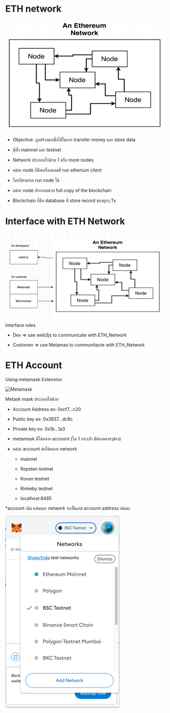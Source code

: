 # ETH network

![ETH_network ](images/eth_network.png)

- Objective: ถูกสร้างมาเพื่อใช้ในการ transfer money และ store data

- มีทั้ง mainnet และ testnet

- Network ประกอบไปด้วย 1 หรือ more nodes

- แต่ละ node ก็คือเครื่องคอมที่ run etherium client

- ใครก็สามารถ run node ได้

- แต่ละ node ประกอบด้วย full copy of the blockchain

- Blockchain ก็คือ database ที่ store record ของทุกๆ Tx

# Interface with ETH Network

![Interface_ETH_network ](images/interface_eth_network.png)

Interface roles

- Dev => use web3js to communicate with ETH_Network

- Customer => use Metamas to communitacte with ETH_Network

# ETH Account

Using metamask Extension

![Metamask ](https://www.ananda.co.th/blog/thegenc/wp-content/uploads/2022/03/Metamask-cover.png)

Metask mask ประกอบไปด้วย

- Account Address ex: 0xcf7...c20

- Public key ex: 0x3837...dc8c

- Private key ex: 0x1b...1a3

- metamask มีได้หลาย account (ใน 1 กระเป๋า มีช่องหลายๆช่อง)

- แต่ละ account ต่อได้หลาย network

  - mainnet

  - Ropsten testnet

  - Kovan testnet

  - Rinkeby testnet

  - localhost:8485

\*account เดิม แต่คนละ network จะเป็นเลข account address เดิมนะ

![Metamask_network ](images/metamask_network.png)
